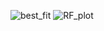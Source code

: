 ![best_fit](https://github.com/user-attachments/assets/8cf7df9a-09f4-4573-80ed-88c73066c9a3)
![RF_plot](https://github.com/user-attachments/assets/141fa6dc-0af8-41df-ad1c-c4fcd7c25b6d)
